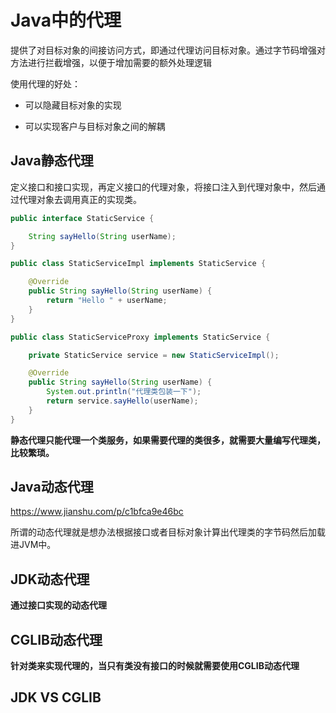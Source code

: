 # Java中的代理

提供了对目标对象的间接访问方式，即通过代理访问目标对象。通过字节码增强对方法进行拦截增强，以便于增加需要的额外处理逻辑

使用代理的好处：

- 可以隐藏目标对象的实现

- 可以实现客户与目标对象之间的解耦

## Java静态代理

定义接口和接口实现，再定义接口的代理对象，将接口注入到代理对象中，然后通过代理对象去调用真正的实现类。

```java
public interface StaticService {

    String sayHello(String userName);
}
```

```java
public class StaticServiceImpl implements StaticService {

    @Override
    public String sayHello(String userName) {
        return "Hello " + userName;
    }
}
```

```java
public class StaticServiceProxy implements StaticService {

    private StaticService service = new StaticServiceImpl();

    @Override
    public String sayHello(String userName) {
        System.out.println("代理类包装一下");
        return service.sayHello(userName);
    }
}
```

**静态代理只能代理一个类服务，如果需要代理的类很多，就需要大量编写代理类，比较繁琐。**

## Java动态代理

https://www.jianshu.com/p/c1bfca9e46bc

所谓的动态代理就是想办法根据接口或者目标对象计算出代理类的字节码然后加载进JVM中。

## JDK动态代理

**通过接口实现的动态代理**

## CGLIB动态代理

**针对类来实现代理的，当只有类没有接口的时候就需要使用CGLIB动态代理**

## JDK VS CGLIB